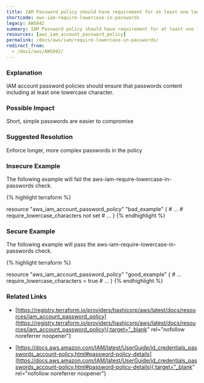 ```yaml
---
title: IAM Password policy should have requirement for at least one lowercase character.
shortcode: aws-iam-require-lowercase-in-passwords
legacy: AWS042
summary: IAM Password policy should have requirement for at least one lowercase character. 
resources: [aws_iam_account_password_policy] 
permalink: /docs/aws/iam/require-lowercase-in-passwords/
redirect_from: 
  - /docs/aws/AWS042/
---
```


### Explanation

IAM account password policies should ensure that passwords content including at least one lowercase character.

### Possible Impact
Short, simple passwords are easier to compromise

### Suggested Resolution
Enforce longer, more complex passwords in the policy


### Insecure Example

The following example will fail the aws-iam-require-lowercase-in-passwords check.

{% highlight terraform %}

resource "aws_iam_account_password_policy" "bad_example" {
	# ...
	# require_lowercase_characters not set
	# ...
}
{% endhighlight %}



### Secure Example

The following example will pass the aws-iam-require-lowercase-in-passwords check.

{% highlight terraform %}

resource "aws_iam_account_password_policy" "good_example" {
	# ...
	require_lowercase_characters = true
	# ...
}
{% endhighlight %}



### Related Links


- [https://registry.terraform.io/providers/hashicorp/aws/latest/docs/resources/iam_account_password_policy](https://registry.terraform.io/providers/hashicorp/aws/latest/docs/resources/iam_account_password_policy){:target="_blank" rel="nofollow noreferrer noopener"}

- [https://docs.aws.amazon.com/IAM/latest/UserGuide/id_credentials_passwords_account-policy.html#password-policy-details](https://docs.aws.amazon.com/IAM/latest/UserGuide/id_credentials_passwords_account-policy.html#password-policy-details){:target="_blank" rel="nofollow noreferrer noopener"}


